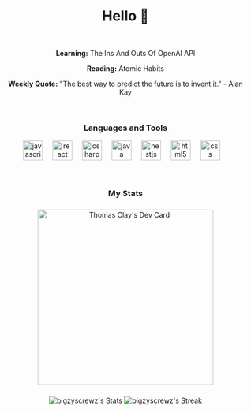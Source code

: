 <h1 align="center">Hello 👋</h1>

  <p>‏‏‎ ‎</p>

<div align="center">
  <p><strong>Learning:</strong> The Ins And Outs Of OpenAI API</p>
  <p><strong>Reading:</strong> Atomic Habits</p>
  <p><strong>Weekly Quote:</strong> "The best way to predict the future is to invent it." - Alan Kay</p>
</div>

  <p>‏‏‎ ‎</p>

<h3 align="center">Languages and Tools</h3>

<div align="center">
  <img src="https://cdn.jsdelivr.net/gh/devicons/devicon/icons/javascript/javascript-original.svg" height="40" alt="javascript logo"  />
  <img width="12" />
  <img src="https://cdn.jsdelivr.net/gh/devicons/devicon/icons/react/react-original.svg" height="40" alt="react logo"  />
  <img width="12" />
   <img src="https://cdn.jsdelivr.net/gh/devicons/devicon/icons/csharp/csharp-original.svg" height="40" alt="csharp logo"  />
  <img width="12" />
  <img src="https://cdn.jsdelivr.net/gh/devicons/devicon/icons/java/java-original.svg" height="40" alt="java logo"  />
  <img width="12" />
  <img src="https://cdn.jsdelivr.net/gh/devicons/devicon/icons/nestjs/nestjs-original.svg" height="40" alt="nestjs logo"  />
  <img width="12" />
   <img src="https://cdn.jsdelivr.net/gh/devicons/devicon/icons/html5/html5-original.svg" height="40" alt="html5 logo"  />
  <img width="12" />
   <img src="https://cdn.jsdelivr.net/gh/devicons/devicon/icons/css3/css3-original.svg" height="40" alt="css logo"  />
  <img width="12" />
</div>

  <p>‏‏‎ ‎</p>

<h3 align="center">My Stats</h3>

###

<div align="center">
 <a href="https://app.daily.dev/thomasclay"><img src="https://api.daily.dev/devcards/v2/zFdgtdNfRl9z62NgmtvMg.png?type=default&r=pkp" width="356" alt="Thomas Clay's Dev Card"/></a>
</div>

###

<div align="center">
  <img src="https://github-readme-stats.vercel.app/api?username=bigzyscrewz&theme=default&show_icons=true&hide_border=false&count_private=true" alt="bigzyscrewz's Stats" />
   <img src="https://github-readme-streak-stats.herokuapp.com/?user=bigzyscrewz&theme=default&hide_border=false" alt="bigzyscrewz's Streak" />
</div>
